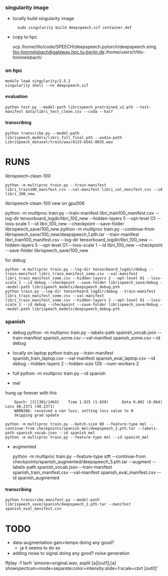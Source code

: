 ### singularity image

* locally build singularity image

        sudo singularity build deepspeech.sif container.def

* copy to hpc

    scp /home/tilo/code/SPEECH/deepspeech.pytorch/deepspeech.simg tilo-himmelsbach@gateway.hpc.tu-berlin.de:/home/users/t/tilo-himmelsbach/

### on hpc
    module load singularity/2.5.2
    singularity shell --nv deepspeech.sif
    
#### evaluation
    python test.py --model-path librispeech_pretrained_v2.pth --test-manifest data/libri_test_clean.csv --cuda --half

#### transcribing 
    python transcribe.py --model-path librispeech_models/libri_full_final.pth --audio-path LibriSpeech_dataset/train/wav/4133-6541-0035.wav
    
# RUNS

librispeech-clean-100

    python -m multiproc train.py --train-manifest libri_train100_manifest.csv --val-manifest libri_val_manifest.csv --id libri_100_new

librispeech-clean-100 new on gpu006

python -m multiproc train.py --train-manifest libri_train100_manifest.csv --log-dir tensorboard_logdir/libri_100_new --hidden-layers 5 --opt-level O1 --loss-scale 1 --id libri_100_new --checkpoint --save-folder librispeech_save/100_new
python -m multiproc train.py --continue-from librispeech_save/100_new/deepspeech_1.pth.tar --train-manifest libri_train100_manifest.csv --log-dir tensorboard_logdir/libri_100_new --hidden-layers 5 --opt-level O1 --loss-scale 1 --id libri_100_new --checkpoint --save-folder librispeech_save/100_new

for debug
    
    python -m multiproc train.py --log-dir tensorboard_logdir/debug --train-manifest libri_train_manifest_some.csv --val-manifest libri_train_manifest_some.csv --hidden-layers 2 --opt-level O1 --loss-scale 1 --id debug --checkpoint --save-folder librispeech_save/debug --model-path librispeech_models/deepspeech_debug.pth
    python train.py --log-dir tensorboard_logdir/debug --train-manifest libri_train_manifest_some.csv --val-manifest libri_train_manifest_some.csv --hidden-layers 2 --opt-level O1 --loss-scale 1 --id debug --checkpoint --save-folder librispeech_save/debug --model-path librispeech_models/deepspeech_debug.pth

### spanish
* debug
    python -m multiproc train.py --labels-path spanish_vocab.json --train-manifest spanish_some.csv --val-manifest spanish_some.csv --id debug

* locally on laptop
    python train.py --train-manifest spanish_train_laptop.csv --val-manifest spanish_eval_laptop.csv --id debug --hidden-layers 2 --hidden-size 128 --num-workers 2

* full
    python -m multiproc train.py --id spanish
    
* mel

 hung up forever with this 

        Epoch: [3][301/1469]    Time 1.925 (1.839)      Data 0.002 (0.064)      Loss 48.2371 (48.2371)
        WARNING: received a nan loss, setting loss value to 0
        Skipping grad update

    python -m multiproc train.py --batch-size 60 --feature-type mel --continue-from checkpoints/spanish_mel/deepspeech_2.pth.tar --labels-path spanish_vocab.json --id spanish_mel
    python -m multiproc train.py --feature-type mel --id spanish_mel

* augmented

    python -m multiproc train.py --feature-type stft --continue-from checkpoints/spanish_augmented/deepspeech_5.pth.tar --augment --labels-path spanish_vocab.json --train-manifest spanish_train_manifest.csv --val-manifest spanish_eval_manifest.csv --id spanish_augmented

#### transcribing
    
    python transcribe_manifest.py --model-path librispeech_save/spanish/deepspeech_2.pth.tar --manifest spanish_eval_manifest.csv

# TODO
* data-augmentation gain+tempo doing any good?
    * ja it seems to do so
* adding noise to signal doing any good? noise generation


ffplay -f lavfi 'amovie=original.wav, asplit [a][out1];[a] showspectrum=mode=separate:color=intensity:slide=1:scale=cbrt [out0]'